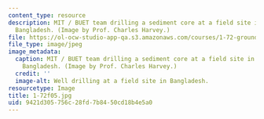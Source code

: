 ```yaml
---
content_type: resource
description: MIT / BUET team drilling a sediment core at a field site in Munshiganj,
  Bangladesh. (Image by Prof. Charles Harvey.)
file: https://ol-ocw-studio-app-qa.s3.amazonaws.com/courses/1-72-groundwater-hydrology-fall-2005/9421d305756c28fd7b8450cd18b4e5a0_1-72f05.jpg
file_type: image/jpeg
image_metadata:
  caption: MIT / BUET team drilling a sediment core at a field site in Munshiganj,
    Bangladesh. (Image by Prof. Charles Harvey.)
  credit: ''
  image-alt: Well drilling at a field site in Bangladesh.
resourcetype: Image
title: 1-72f05.jpg
uid: 9421d305-756c-28fd-7b84-50cd18b4e5a0
---
```

